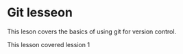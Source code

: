 # Git lesseon

This leson covers the basics of using git for version control.

This lesson covered lession 1